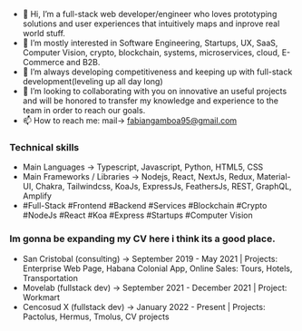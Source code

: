 - 👋 Hi, I’m a full-stack web developer/engineer who loves prototyping solutions and user experiences that intuitively maps and inprove real world stuff.
- 👀 I’m mostly interested in Software Engineering, Startups, UX, SaaS, Computer Vision, crypto, blockchain, systems, microservices, cloud, E-Commerce and B2B.
- 🌱 I’m always developing competitiveness and keeping up with full-stack development(leveling up all day long)
- 💞️ I’m looking to collaborating with you on innovative an useful projects and will be honored to transfer my knowledge and experience to the team in order to reach our goals.
- 📫 How to reach me: mail-> fabiangamboa95@gmail.com

### Technical skills
- Main Languages -> Typescript, Javascript, Python, HTML5, CSS
- Main Frameworks / Libraries -> Nodejs, React, NextJs, Redux, Material-UI, Chakra, Tailwindcss, KoaJs, ExpressJs, FeathersJs, REST, GraphQL, Amplify
- #Full-Stack #Frontend #Backend #Services #Blockchain #Crypto #NodeJs #React #Koa #Express #Startups #Computer Vision
<!--- 
  Remember to put here my portfolio(at least 4 open source projects) and other stuff like personal page
--->
<!---
fabiangamboa95/fabiangamboa95 is a ✨ special ✨ repository because its `README.md` (this file) appears on your GitHub profile.
You can click the Preview link to take a look at your changes.
--->
### Im gonna be expanding my CV here i think its a good place.
- San Cristobal (consulting) -> September 2019 - May 2021 | Projects: Enterprise Web Page, Habana Colonial App, Online Sales: Tours, Hotels, Transportation
- Movelab (fullstack dev)    -> September 2021 - December 2021 | Project: Workmart
- Cencosud X (fullstack dev)  -> January 2022 - Present | Projects: Pactolus, Hermus, Tmolus, CV projects
